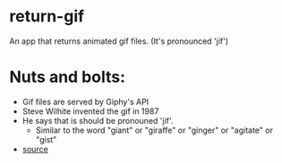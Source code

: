# return-gif
An app that returns animated gif files. (It's pronounced 'jif')

# Nuts and bolts:
* Gif files are served by Giphy's API
* Steve Wilhite invented the gif in 1987
* He says that is should be pronouned 'jif'.
  * Similar to the word "giant" or "giraffe" or "ginger" or "agitate" or "gist"
* [source](https://www.independent.co.uk/life-style/gadgets-and-tech/news/gif-inventor-steve-wilhite-says-it-should-be-pronounced-jif-8626882.html)

